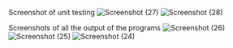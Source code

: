 Screenshot of unit testing
![Screenshot (27)](https://user-images.githubusercontent.com/63411785/156695717-6d35df54-f9b3-427a-a332-193a2dceb8af.png)
![Screenshot (28)](https://user-images.githubusercontent.com/63411785/156695735-23747f20-544d-4762-acab-47b999010168.png)

Screenshots of all the output of the programs 
![Screenshot (26)](https://user-images.githubusercontent.com/63411785/156433437-42233b71-eb7e-4147-bf0e-5d48ef781096.png)
![Screenshot (25)](https://user-images.githubusercontent.com/63411785/156433562-62a0998b-6bca-421c-a541-6db4a9449376.png)
![Screenshot (24)](https://user-images.githubusercontent.com/63411785/156433581-32c8c36d-b7a6-4655-b970-9a6d8c57c4e1.png)


